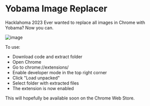 # Yobama Image Replacer
Hacklahoma 2023
Ever wanted to replace all images in Chrome with Yobama? Now you can.

![image](https://user-images.githubusercontent.com/102239083/229414904-5d6e88b9-c790-4534-b576-42a01b656960.png)

To use:
- Download code and extract folder
- Open Chrome
- Go to chrome://extensions/
- Enable developer mode in the top right corner
- Click "Load unpacked"
- Select folder with extracted files
- The extension is now enabled

This will hopefully be available soon on the Chrome Web Store.
